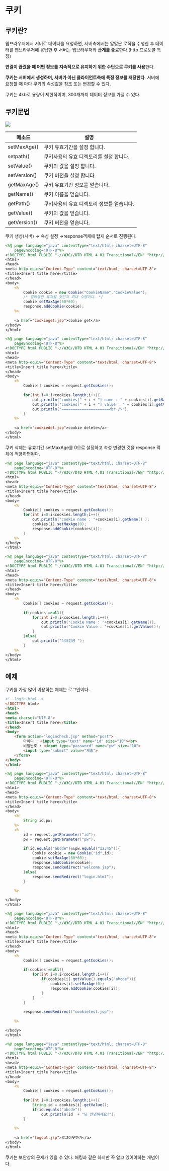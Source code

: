 # 쿠키

## 쿠키란?

웹브라우저에서 서버로 데이터를 요청하면, 서버측에서는 알맞은 로직을 수행한 후 데이터를 웹브라우저에 응답한 후 서버는 웹브라우저와 **관계를 종료**한다.(http 프로토콜 특징)

**연결이 끊겼을 때 어떤 정보를 지속적으로 유지하기 위한 수단으로 쿠키를 사용**한다.

**쿠키는 서버에서 생성하며, 서버가 아닌 클라이언트측에 특정 정보를 저장한다**. 서버에 요청할 때 마다 쿠키의 속성값을 참조 또는 변경할 수 있다.

쿠키는 4kb로 용량이 제한적이며, 300개까지 데이터 정보를 가질 수 있다.

## 쿠키문법

![](http://mblogthumb4.phinf.naver.net/20141119_43/cds0915_1416372429384ItcNc_PNG/cookie.png?type=w2)



| 메소드                                                | 설명                         |
| ----------------------------------------------------- | ---------------------------- |
| setMaxAge()                                           | 쿠키 유효기간을 설정 합니다. |
| setpath() |쿠키사용의 유효 디렉토리를 설정 합니다.   |
| setValue() | 쿠키의 값을 설정 합니다.                 |
| setVersion() | 쿠키 버전을 설정 합니다.               |
| getMaxAge() | 쿠키 유효기간 정보를 얻습니다.          |
| getName() | 쿠키 이름을 얻습니다.                     |
| getPath() | 쿠키사용의 유효 디렉토리 정보를 얻습니다. |
| getValue() | 쿠키의 값을 얻습니다.                    |
| getVersion() | 쿠키 버전을 얻습니다.                  |

쿠키 생성(서버) → 속성 설정 →response객체에 탑재 순서로 진행된다.

```jsp
<%@ page language="java" contentType="text/html; charset=UTF-8"
    pageEncoding="UTF-8"%>
<!DOCTYPE html PUBLIC "-//W3C//DTD HTML 4.01 Transitional//EN" "http://www.w3.org/TR/html4/loose.dtd">
<html>
<head>
<meta http-equiv="Content-Type" content="text/html; charset=UTF-8">
<title>Insert title here</title>
</head>
<body>
	<% 
		Cookie cookie = new Cookie("CookieName","CookieValue");
		/* 얼마동안 유지될 것인지 최대 수명이다. */
		cookie.setMaxAge(60*60);
		response.addCookie(cookie);
	%>
	
	<a href="cookieget.jsp">cookie get</a>
</body>
</html>
```

```jsp
<%@ page language="java" contentType="text/html; charset=UTF-8"
    pageEncoding="UTF-8"%>
<!DOCTYPE html PUBLIC "-//W3C//DTD HTML 4.01 Transitional//EN" "http://www.w3.org/TR/html4/loose.dtd">
<html>
<head>
<meta http-equiv="Content-Type" content="text/html; charset=UTF-8">
<title>Insert title here</title>
</head>
<body>
	<%
		Cookie[] cookies = request.getCookies();
	
		for(int i=0;i<cookies.length;i++){
			out.println("cookies[" + i + "] name : " + cookies[i].getName() + "<br />");
			out.println("cookies[" + i + "] value : " + cookies[i].getValue() + "<br />");
			out.println("=====================<br />");
		}
	%>
	
	<a href="cookiedel.jsp">cookie delete</a>
</body>
</html>
```

쿠키 삭제는 유효기간 setMaxAge를 0으로 설정하고 속성 변경한 것을 response 객체에 적용하면된다.

```jsp
<%@ page language="java" contentType="text/html; charset=UTF-8"
    pageEncoding="UTF-8"%>
<!DOCTYPE html PUBLIC "-//W3C//DTD HTML 4.01 Transitional//EN" "http://www.w3.org/TR/html4/loose.dtd">
<html>
<head>
<meta http-equiv="Content-Type" content="text/html; charset=UTF-8">
<title>Insert title here</title>
</head>
<body>
	<%
		Cookie[] cookies = request.getCookies();
		for(int i=0;i<cookies.length;i++){
			out.println("cookie name : "+cookies[i].getName() );
			cookies[i].setMaxAge(0);
			response.addCookie(cookies[i]);
		}
	%>
</body>
</html>
```

```jsp
<%@ page language="java" contentType="text/html; charset=UTF-8"
    pageEncoding="UTF-8"%>
<!DOCTYPE html PUBLIC "-//W3C//DTD HTML 4.01 Transitional//EN" "http://www.w3.org/TR/html4/loose.dtd">
<html>
<head>
<meta http-equiv="Content-Type" content="text/html; charset=UTF-8">
<title>Insert title here</title>
</head>
<body>
	<%
		Cookie[] cookies = request.getCookies();
	
		if(cookies!=null){
			for(int i=0;i<cookies.length;i++){
				out.println("Cookie Name : "+cookies[i].getName());
				out.println("Cookie Value : "+cookies[i].getValue());
			}
		}else{
			out.println("삭제성공 ");	
		}
	%>
</body>
</html>
```



## 예제

쿠키를 가장 많이 이용하는 예제는 로그인이다.

```html
<!--login.html-->
<!DOCTYPE html>
<html>
<head>
<meta charset="UTF-8">
<title>Insert title here</title>
</head>
<body>
	<form action="logincheck.jsp" method="post">
		아이디 : <input type="text" name="id" size="10"><br>
		비밀번호 : <input type="password" name="pw" size="10">
		<input type="submit" value="제출">
	</form>
</body>
</html>
```

```jsp
<%@ page language="java" contentType="text/html; charset=UTF-8"
    pageEncoding="UTF-8"%>
<!DOCTYPE html PUBLIC "-//W3C//DTD HTML 4.01 Transitional//EN" "http://www.w3.org/TR/html4/loose.dtd">
<html>
<head>
<meta http-equiv="Content-Type" content="text/html; charset=UTF-8">
<title>Insert title here</title>
</head>
<body>
	<%!
		String id,pw; 
	%>
	<%
		id = request.getParameter("id");
		pw = request.getParameter("pw");
		
		if(id.equals("abcde")&&pw.equals("12345")){
			Cookie cookie = new Cookie("id",id);
			cookie.setMaxAge(60*60);
			response.addCookie(cookie);
			response.sendRedirect("welcome.jsp");
		}else{
			response.sendRedirect("login.html");
		}
		
	%>

</body>
</html>
```

```jsp
<%@ page language="java" contentType="text/html; charset=UTF-8"
    pageEncoding="UTF-8"%>
<!DOCTYPE html PUBLIC "-//W3C//DTD HTML 4.01 Transitional//EN" "http://www.w3.org/TR/html4/loose.dtd">
<html>
<head>
<meta http-equiv="Content-Type" content="text/html; charset=UTF-8">
<title>Insert title here</title>
</head>
<body>
	<%
		Cookie[] cookies = request.getCookies();
		
		if(cookies!=null){
			for(int i=0;i<cookies.length;i++){
				if(cookies[i].getValue().equals("abcde")){
					cookies[i].setMaxAge(0);
					response.addCookie(cookies[i]);
				}
			}	
		}
		
		response.sendRedirect("cookietest.jsp");
		
	%>

</body>
</html>
```

```jsp
<%@ page language="java" contentType="text/html; charset=UTF-8"
    pageEncoding="UTF-8"%>
<!DOCTYPE html PUBLIC "-//W3C//DTD HTML 4.01 Transitional//EN" "http://www.w3.org/TR/html4/loose.dtd">
<html>
<head>
<meta http-equiv="Content-Type" content="text/html; charset=UTF-8">
<title>Insert title here</title>
</head>
<body>
	<%
		Cookie[] cookies = request.getCookies();
		
		for(int i=0;i<cookies.length;i++){
			String id = cookies[i].getValue();
			if(id.equals("abcde"))
				out.println(id  + "님 안녕하세요!");
		}
		
	%>
	
	<a href="logout.jsp">로그아웃하기</a>
</body>
</html>
```



쿠키는 보안상의 문제가 있을 수 있다. 해킹과 같은 하지만 꼭 알고 있어야하는 개념이다.